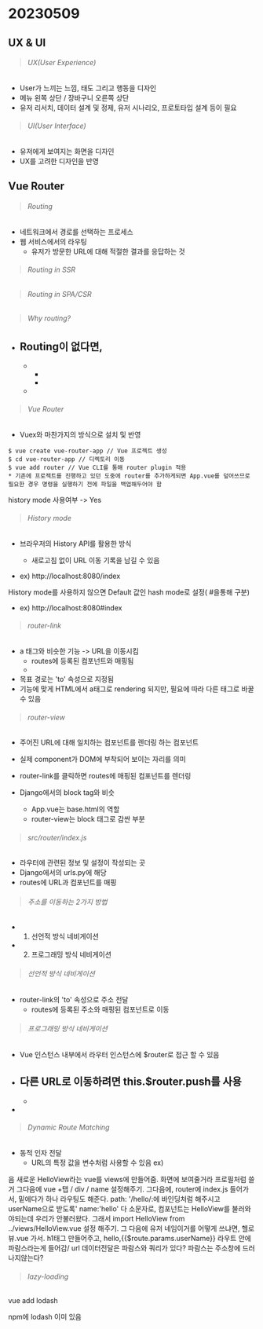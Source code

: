 # 20230509

## UX & UI

> ###### UX(User Experience)

- User가 느끼는 느낌, 태도 그리고 행동을 디자인
- 메뉴 왼쪽 상단 / 장바구니 오른쪽 상단
- 유저 리서치, 데이터 설계 및 정제, 유저 시나리오, 프로토타입 설계 등이 필요

> ###### UI(User Interface)

- 유저에게 보여지는 화면을 디자인
- UX를 고려한 디자인을 반영



## Vue Router

> ###### Routing

- 네트워크에서 경로를 선택하는 프로세스
- 웹 서비스에서의 라우팅
  - 유저가 방문한 URL에 대해 적절한 결과를 응답하는 것

> ###### Routing in SSR


> ###### Routing in SPA/CSR


> ###### Why routing?

- Routing이 없다면,
  - 
  - 
    - 
    - 
  - 

> ###### Vue Router

- Vuex와 마찬가지의 방식으로 설치 및 반영

```
$ vue create vue-router-app // Vue 프로젝트 생성
$ cd vue-router-app // 디렉토리 이동
$ vue add router // Vue CLI를 통해 router plugin 적용
* 기존에 프로젝트를 진행하고 있던 도중에 router를 추가하게되면 App.vue를 덮어쓰므로 필요한 경우 명령을 실행하기 전에 파일을 백업해두어야 함
```

history mode 사용여부 -> Yes

> ###### History mode

- 브라우저의 History API를 활용한 방식
  - 새로고침 없이 URL 이동 기록을 남길 수 있음

- ex) http://localhost:8080/index

History mode를 사용하지 않으면 Default 값인 hash mode로 설정( #을통해 구분)
- ex) http://localhost:8080#index


> ###### router-link

- a 태그와 비슷한 기능 -> URL을 이동시킴
  - routes에 등록된 컴포넌트와 매핑됨
  - 
- 목표 경로는 'to' 속성으로 지정됨
- 기능에 맞게 HTML에서 a태그로 rendering 되지만, 필요에 따라 다른 태그로 바꿀 수 있음

> ###### router-view

- 주어진 URL에 대해 일치하는 컴포넌트를 렌더링 하는 컴포넌트
- 실제 component가 DOM에 부착되어 보이는 자리를 의미
- router-link를 클릭하면 routes에 매핑된 컴포넌트를 렌더링

- Django에서의 block tag와 비슷
  - App.vue는 base.html의 역할
  - router-view는 block 태그로 감싼 부분

> ###### src/router/index.js

- 라우터에 관련된 정보 및 설정이 작성되는 곳
- Django에서의 urls.py에 해당
- routes에 URL과 컴포넌트를 매핑 


> ###### 주소를 이동하는 2가지 방법

- 1. 선언적 방식 네비게이션
- 2. 프로그래밍 방식 네비게이션

> ###### 선언적 방식 네비게이션

- router-link의 'to' 속성으로 주소 전달
  - routes에 등록된 주소와 매핑된 컴포넌트로 이동

> ###### 프로그래밍 방식 네비게이션

- Vue 인스턴스 내부에서 라우터 인스턴스에 $router로 접근 할 수 있음
- 다른 URL로 이동하려면 this.$router.push를 사용
  - 
  - 
- 

> ###### Dynamic Route Matching

- 동적 인자 전달
  - URL의 특정 값을 변수처럼 사용할 수 있음
ex) 

음 새로운 HelloView라는 vue를 views에 만들어줌. 화면에 보여줄거라 프로필처럼 쓸거
그다음에 vue +탭 / div / name 설정해주기. 그다음에, 
router에 index.js 들어가서, 밑에다가 하나 라우팅도 해준다. path: '/hello/:에 바인딩처럼 해주시고 userName으로 받도록' name:'hello' 다 소문자로, 컴포넌트는 HelloView를 불러와야되는데
우리가 안불러왔다. 그래서 import HelloView from ../views/HelloView.vue 설정 해주기. 그 다음에
유저 네임이거를 어떻게 쓰냐면, 헬로뷰.vue 가서. h1태그 만들어주고, hello,{{$route.params.userName}} 라우트 안에 파람스라는게 들어감/ url 데이터전달은 파람스와 쿼리가 있다? 파람스는 주소창에 드러나지않는다? 

> ###### lazy-loading










vue add lodash

npm에 lodash 이미 있음